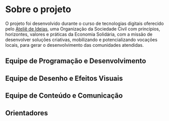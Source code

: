 # Sobre o projeto
O projeto foi desenvolvido durante o curso de tecnologias digitais oferecido pelo [Ateliê de Ideias](https://github.com/ateliedeideias), uma Organização da Sociedade Civil com princípios, horizontes, valores e práticas da Economia Solidária, com a missão de desenvolver soluções criativas, mobilizando e potencializando vocações locais, para gerar o desenvolvimento das comunidades atendidas.

## Equipe de Programação e Desenvolvimento

## Equipe de Desenho e Efeitos Visuais

## Equipe de Conteúdo e Comunicação

## Orientadores
